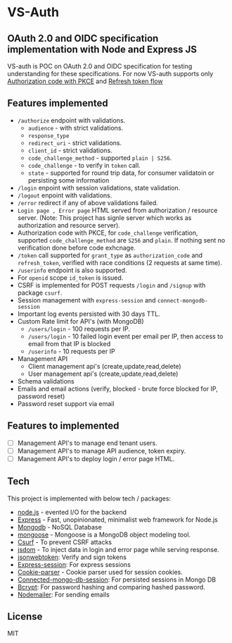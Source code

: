 # VS-Auth

## OAuth 2.0 and OIDC specification implementation with Node and Express JS

VS-auth is POC on OAuth 2.0 and OIDC specification for testing understanding for these specifications. For now VS-auth supports only [ Authorization code with PKCE](https://datatracker.ietf.org/doc/html/rfc6749#section-1.3.1) and [Refresh token flow](https://datatracker.ietf.org/doc/html/rfc6749#section-1.5)

## Features implemented

- `/authorize` endpoint with validations.
  - `audience` - with strict validations.
  - `response_type`
  - `redirect_uri` - strict validations.
  - `client_id` - strict validations.
  - `code_challenge_method` - supported `plain | S256`.
  - `code_challenge` - to verify in `token` call.
  - `state` - supported for round trip data, for consumer validatoin or persisting some information
- `/login` enpoint with session validations, state validation.
- `/logout` enpoint with validations.
- `/error` redirect if any of above validations failed.
- `Login page , Error page` HTML served from authorization / resource server. (Note: This project has signle server which works as authorization and resource server).
- Authorization code with PKCE, for `code_challenge` verification, supported `code_challenge_method` are `S256` and `plain`. If nothing sent no verification done before code exhcnage.
- `/token` call supported for `grant_type` as `authorization_code` and `refresh_token`, verified with race conditions (2 requests at same time).
- `/userinfo` endpoint is also supported.
- For `openid` scope `id_token` is issued.
- CSRF is implemented for POST requests `/login` and `/signup` with package `csurf`.
- Session management with `express-session` and `connect-mongodb-session`
- Important log events persisted with 30 days TTL.
- Custom Rate limit for API's (with MongoDB)
  - `/users/login` - 100 requests per IP.
  - `/users/login` - 10 failed login event per email per IP, then access to email from that IP is blocked
  - `/userinfo` - 10 requests per IP
- Management API
  - Client management api's (create,update,read,delete)
  - User management api's (create,update,read,delete)
- Schema validations
- Emails and email actions (verify, blocked - brute force blocked for IP, password reset)
- Password reset support via email

## Features to implemented

- [ ] Management API's to manage end tenant users.
- [ ] Management API's to manage API audience, token expiry.
- [ ] Management API's to deploy login / error page HTML.

## Tech

This project is implemented with below tech / packages:

- [node.js] - evented I/O for the backend
- [Express] - Fast, unopinionated, minimalist web framework for Node.js
- [Mongodb] - NoSQL Database
- [mongoose] - Mongoose is a MongoDB object modeling tool.
- [Csurf] - To prevent CSRF attacks
- [jsdom] - To inject data in login and error page while serving response.
- [jsonwebtoken]: Verify and sign tokens
- [Express-session]: For express sessions
- [Cookie-parser] - Cookie parser used for session cookies.
- [Connected-mongo-db-session]: For persisted sessions in Mongo DB
- [Bcrypt]: For password hashing and comparing hashed password.
- [Nodemailer]: For sending emails

## License

MIT

[//]: # "These are reference links used in project"
[node.js]: https://nodejs.org
[express]: https://expressjs.com/
[reactjs]: https://reactjs.org/
[mongodb]: https://www.mongodb.com/
[csurf]: https://github.com/expressjs/csurf
[jsdom]: https://github.com/jsdom/jsdom
[jsonwebtoken]: https://github.com/auth0/node-jsonwebtoken
[mongoose]: https://github.com/Automattic/mongoose
[express-session]: https://github.com/expressjs/session
[connected-mongo-db-session]: https://github.com/mongodb-js/connect-mongodb-session
[bcrypt]: https://github.com/kelektiv/node.bcrypt.js
[cookie-parser]: https://github.com/expressjs/cookie-parser
[nodemailer]: https://nodemailer.com/about/

